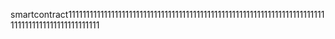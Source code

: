 smartcontract1111111111111111111111111111111111111111111111111111111111111111111111111111111111111111111111111
